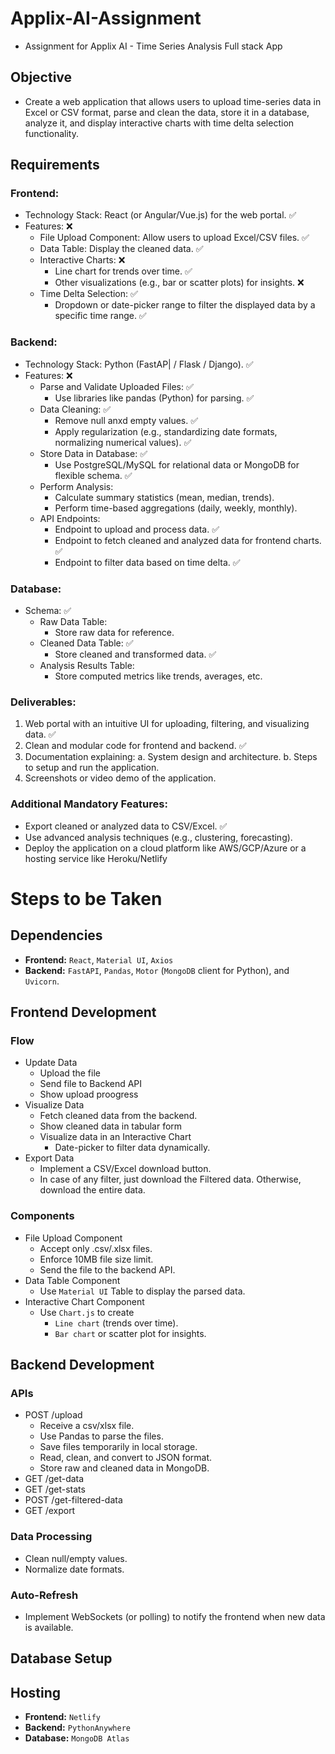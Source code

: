 # Applix-AI-Assignment
- Assignment for Applix AI - Time Series Analysis Full stack App

## Objective
- Create a web application that allows users to upload time-series data in Excel or CSV format, parse and clean the data, store it in a database, analyze it, and display interactive charts with time delta selection functionality.

## Requirements

### Frontend:
- Technology Stack: React (or Angular/Vue.js) for the web portal. ✅
- Features: ❌
    - File Upload Component: Allow users to upload Excel/CSV files. ✅
    - Data Table: Display the cleaned data. ✅
    - Interactive Charts: ❌
        - Line chart for trends over time. ✅
        - Other visualizations (e.g., bar or scatter plots) for insights. ❌
    - Time Delta Selection: ✅
        - Dropdown or date-picker range to filter the displayed data by a specific time range. ✅

### Backend:
- Technology Stack: Python (FastAP| / Flask / Django). ✅
- Features: ❌
    - Parse and Validate Uploaded Files: ✅
        - Use libraries like pandas (Python) for parsing. ✅
    - Data Cleaning: ✅
        - Remove null anxd empty values. ✅
        - Apply regularization (e.g., standardizing date formats, normalizing numerical values). ✅
    - Store Data in Database: ✅
        - Use PostgreSQL/MySQL for relational data or MongoDB for flexible schema. ✅
    - Perform Analysis: 
        - Calculate summary statistics (mean, median, trends).
        - Perform time-based aggregations (daily, weekly, monthly).
    - API Endpoints:
        - Endpoint to upload and process data. ✅
        - Endpoint to fetch cleaned and analyzed data for frontend charts. ✅
        - Endpoint to filter data based on time delta. ✅
### Database:
- Schema: ✅
    - Raw Data Table:
        - Store raw data for reference.
    - Cleaned Data Table: ✅
        - Store cleaned and transformed data. ✅
    - Analysis Results Table: 
        - Store computed metrics like trends, averages, etc.

### Deliverables:
1. Web portal with an intuitive UI for uploading, filtering, and visualizing data. ✅
2. Clean and modular code for frontend and backend. ✅
3. Documentation explaining:
    a. System design and architecture.
    b. Steps to setup and run the application.
4. Screenshots or video demo of the application.

### Additional Mandatory Features:
- Export cleaned or analyzed data to CSV/Excel. ✅
- Use advanced analysis techniques (e.g., clustering, forecasting).
- Deploy the application on a cloud platform like AWS/GCP/Azure or a hosting service like Heroku/Netlify

# Steps to be Taken

## Dependencies
- **Frontend:** `React`, `Material UI`, `Axios`
- **Backend:** `FastAPI`, `Pandas`, `Motor` (`MongoDB` client for Python), and `Uvicorn`.

## Frontend Development

### Flow
- Update Data
    - Upload the file
    - Send file to Backend API
    - Show upload proogress
- Visualize Data
    - Fetch cleaned data from the backend.
    - Show cleaned data in tabular form
    - Visualize data in an Interactive Chart
        - Date-picker to filter data dynamically.
- Export Data
    - Implement a CSV/Excel download button.
    - In case of any filter, just download the Filtered data. Otherwise, download the entire data.

### Components
- File Upload Component
    - Accept only .csv/.xlsx files.
    - Enforce 10MB file size limit.
    - Send the file to the backend API.
- Data Table Component
    - Use `Material UI` Table to display the parsed data.
- Interactive Chart Component
    - Use `Chart.js` to create
        - `Line chart` (trends over time).
        - `Bar chart` or scatter plot for insights.

## Backend Development

### APIs
- POST /upload
    - Receive a csv/xlsx file.
    - Use Pandas to parse the files.
    - Save files temporarily in local storage.
    - Read, clean, and convert to JSON format.
    - Store raw and cleaned data in MongoDB.
- GET /get-data
- GET /get-stats
- POST /get-filtered-data
- GET /export

### Data Processing
- Clean null/empty values.
- Normalize date formats.

### Auto-Refresh
- Implement WebSockets (or polling) to notify the frontend when new data is available.

## Database Setup

## Hosting
- **Frontend:** `Netlify`
- **Backend:** `PythonAnywhere`
- **Database:** `MongoDB Atlas`


